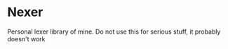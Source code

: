 # Nexer
Personal lexer library of mine.
Do not use this for serious stuff, it probably doesn't work 

